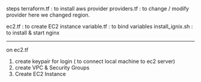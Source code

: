 steps
terraform.tf       : to install aws provider
providers.tf       : to change / modify provider
                        here we changed region.
                        
ec2.tf             : to create EC2 instance
variable.tf        : to bind variables
install_ignix.sh   :  to install & start nginx

_____________________________________________________________________
 on ec2.tf

1) create keypair for login ( to connect local machine to ec2 server)
2) create VPC & Security Groups
3) Create EC2 Instance
